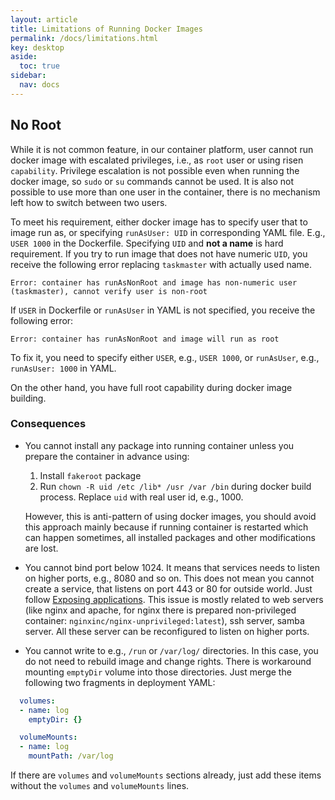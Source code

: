 ```yaml
---
layout: article
title: Limitations of Running Docker Images 
permalink: /docs/limitations.html
key: desktop
aside:
  toc: true
sidebar:
  nav: docs
---
```

## No Root

While it is not common feature, in our container platform, user cannot run docker image with escalated privileges, i.e., as `root` user or using risen `capability`. Privilege escalation is not possible even when running the docker image, so `sudo` or `su` commands cannot be used. It is also not possible to use more than one user in the container, there is no mechanism left how to switch between two users. 

To meet his requirement, either docker image has to specify user that to image run as, or specifying `runAsUser: UID` in corresponding YAML file. E.g., `USER 1000` in the Dockerfile. Specifying `UID` and **not a name** is hard requirement. If you try to run image that does not have numeric `UID`, you receive the following error replacing `taskmaster` with actually used name.
```
Error: container has runAsNonRoot and image has non-numeric user (taskmaster), cannot verify user is non-root 
```

If `USER` in Dockerfile or `runAsUser` in YAML is not specified, you receive the following error:
```
Error: container has runAsNonRoot and image will run as root 
```
To fix it, you need to specify either `USER`, e.g., `USER 1000`, or `runAsUser`, e.g., `runAsUser: 1000` in YAML.

On the other hand, you have full root capability during docker image building.

### Consequences

* You cannot install any package into running container unless you prepare the container in advance using:

  1. Install `fakeroot` package
  2. Run `chown -R uid /etc /lib* /usr /var /bin` during docker build process. Replace `uid` with real user id, e.g., 1000.
 
  However, this is anti-pattern of using docker images, you should avoid this approach mainly because if running container is restarted which can happen sometimes, all installed packages and other modifications are lost.

* You cannot bind port below 1024. It means that services needs to listen on higher ports, e.g., 8080 and so on. This does not mean you cannot create a service, that listens on port 443 or 80 for outside world. Just follow [Exposing applications](/docs/kubectl-expose.html). This issue is mostly related to web servers (like nginx and apache, for nginx there is prepared non-privileged container: `nginxinc/nginx-unprivileged:latest`), ssh server, samba server. All these server can be reconfigured to listen on higher ports.

* You cannot write to e.g., `/run` or `/var/log/` directories. In this case, you do not need to rebuild image and change rights. There is workaround mounting `emptyDir` volume into those directories. Just merge the following two fragments in deployment YAML:
```yaml
  volumes:
  - name: log
    emptyDir: {}

  volumeMounts:
  - name: log
    mountPath: /var/log
```

  If there are `volumes` and `volumeMounts` sections already, just add these items without the `volumes` and `volumeMounts` lines.
